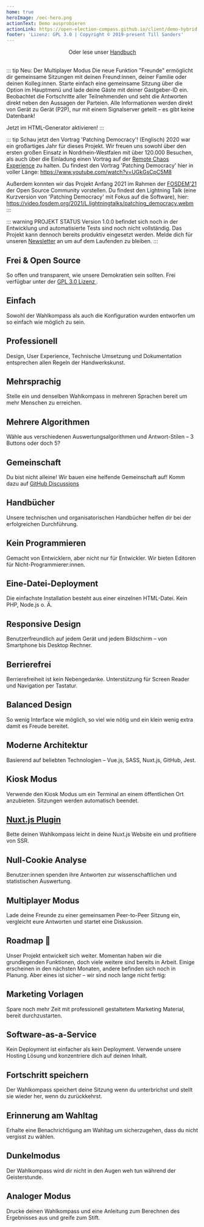 ```yaml
---
home: true
heroImage: /oec-hero.png
actionText: Demo ausprobieren
actionLink: https://open-election-compass.github.io/client/demo-hybrid.html
footer: 'Lizenz: GPL 3.0 | Copyright © 2019-present Till Sanders'
---
```


<div style="text-align: center">
  <Bit/>
  Oder lese unser <a href="/de/guide/organisation/01-introduction.html">Handbuch</a>
  <br><br>
</div>

::: tip Neu: Der Multiplayer Modus <Badge text="alpha" type="error"/>
Die neue Funktion "Freunde" ermöglicht dir gemeinsame Sitzungen mit deinen Freund:innen, deiner
Familie oder deinen Kolleg:innen. Starte einfach eine gemeinsame Sitzung über die Option im
Hauptmenü und lade deine Gäste mit deiner Gastgeber-ID ein. Beobachtet die Fortschritte aller
Teilnehmenden und seht die Antworten direkt neben den Aussagen der Parteien. Alle Informationen
werden direkt von Gerät zu Gerät (P2P), nur mit einem Signalserver geteilt – es gibt keine
Datenbank!

Jetzt im HTML-Generator aktivieren!
:::

::: tip Schau jetzt den Vortrag 'Patching Democracy'! (Englisch)
2020 war ein großartiges Jahr für dieses Projekt. Wir freuen uns sowohl über den ersten großen
Einsatz in Nordrhein-Westfalen mit über 120.000 Besuchen, als auch über die Einladung einen Vortrag
auf der [Remote Chaos Experience](https://rc3.world/rc3/event/rc3-40403-patching_democracy/) zu
halten. Du findest den Vortrag 'Patching Democracy' hier in voller Länge:
<https://www.youtube.com/watch?v=UGkGsCpC5M8>

Außerdem konnten wir das Projekt Anfang 2021 im Rahmen der [FOSDEM'21](https://fosdem.org/2021/) der
Open Source Community vorstellen. Du findest den Lightning Talk (eine Kurzversion von 'Patching
Democracy' mit Fokus auf die Software), hier: <https://video.fosdem.org/2021/L.lightningtalks/patching_democracy.webm>
:::

::: warning PROJEKT STATUS
Version 1.0.0 befindet sich noch in der Entwicklung und automatisierte Tests sind noch nicht vollständig. Das Projekt kann dennoch bereits produktiv eingesetzt werden. Melde dich für unseren
[Newsletter](http://eepurl.com/gRApTD) an um auf dem Laufenden zu bleiben.
:::

<div class="features">
  <div class="feature">
    <h2>Frei & Open Source</h2>
    <p>
      So offen und transparent, wie unsere Demokratien sein sollten. Frei verfügbar unter der
      <a href="https://github.com/open-election-compass/client/blob/master/LICENSE" rel="noindex,nofollow">
        GPL 3.0 Lizenz
      </a>.
    </p>
  </div>
  <div class="feature">
    <h2>Einfach</h2>
    <p>
      Sowohl der Wahlkompass als auch die Konfiguration wurden entworfen um so einfach wie möglich
      zu sein.
    </p>
  </div>
  <div class="feature">
    <h2>Professionell</h2>
    <p>
      Design, User Experience, Technische Umsetzung und Dokumentation entsprechen allen Regeln der
      Handwerkskunst.
    </p>
  </div>
  <div class="feature">
    <h2>Mehrsprachig</h2>
    <p>
      Stelle ein und denselben Wahlkompass in mehreren Sprachen bereit um mehr Menschen zu
      erreichen.
    </p>
  </div>
  <div class="feature">
    <h2>Mehrere Algorithmen</h2>
    <p>
      Wähle aus verschiedenen Auswertungsalgorithmen und Antwort-Stilen – 3 Buttons oder doch 5?
    </p>
  </div>
  <div class="feature">
    <h2>Gemeinschaft</h2>
    <p>
      Du bist nicht alleine! Wir bauen eine helfende Gemeinschaft auf! Komm dazu auf
      <a href="https://github.com/open-election-compass/client/discussions" rel="noindex,nofollow">GitHub Discussions</a>
    </p>
  </div>
  <div class="feature">
    <h2>Handbücher</h2>
    <p>
      Unsere technischen und organisatorischen Handbücher helfen dir bei der erfolgreichen
      Durchführung.
    </p>
  </div>
  <div class="feature">
    <h2>Kein Programmieren</h2>
    <p>
      Gemacht von Entwicklern, aber nicht nur für Entwickler. Wir bieten Editoren für
      Nicht-Programmierer:innen.
    </p>
  </div>
  <div class="feature">
    <h2>Eine-Datei-Deployment</h2>
    <p>
      Die einfachste Installation besteht aus einer einzelnen HTML-Datei. Kein PHP, Node.js o. Ä.
    </p>
  </div>
  <div class="feature">
    <h2>Responsive Design</h2>
    <p>
      Benutzerfreundlich auf jedem Gerät und jedem Bildschirm – von Smartphone bis Desktop Rechner.
    </p>
  </div>
  <div class="feature">
    <h2>Berrierefrei</h2>
    <p>
      Berrierefreiheit ist kein Nebengedanke. Unterstützung für Screen Reader und Navigation per
      Tastatur.
    </p>
  </div>
  <div class="feature">
    <h2>Balanced Design</h2>
    <p>
      So wenig Interface wie möglich, so viel wie nötig und ein klein wenig extra damit es Freude
      bereitet.
    </p>
  </div>
  <div class="feature">
    <h2>Moderne Architektur</h2>
    <p>Basierend auf beliebten Technologien – Vue.js, SASS, Nuxt.js, GitHub, Jest.</p>
  </div>
  <div class="feature">
    <h2>Kiosk Modus</h2>
    <p>
      Verwende den Kiosk Modus um ein Terminal an einem öffentlichen Ort anzubieten. Sitzungen
      werden automatisch beendet.
    </p>
  </div>
  <div class="feature">
    <h2><a href="https://www.npmjs.com/package/@open-election-compass/client">Nuxt.js Plugin</a></h2>
    <p>Bette deinen Wahlkompass leicht in deine Nuxt.js Website ein und profitiere von SSR.</p>
  </div>
  <div class="feature">
    <h2>Null-Cookie Analyse</h2>
    <p>
      Benutzer:innen spenden ihre Antworten zur wissenschaftlichen und statistischen Auswertung.
    </p>
  </div>
  <div class="feature">
    <h2>Multiplayer Modus</h2>
    <p>
      Lade deine Freunde zu einer gemeinsamen Peer-to-Peer Sitzung ein, vergleicht eure Antworten
      und startet eine Diskussion.
    </p>
  </div>
</div>

## Roadmap :seedling:

Unser Projekt entwickelt sich weiter. Momentan haben wir die grundlegenden Funktionen, doch viele
weitere sind bereits in Arbeit. Einige erscheinen in den nächsten Monaten, andere befinden sich noch
in Planung. Aber eines ist sicher – wir sind noch lange nicht fertig:

<div class="features">
  <div class="feature">
    <h2>Marketing Vorlagen</h2>
    <p>
      Spare noch mehr Zeit mit professionell gestaltetem Marketing Material, bereit durchzustarten.
    </p>
  </div>
  <div class="feature">
    <h2>Software-as-a-Service</h2>
    <p>
      Kein Deployment ist einfacher als kein Deployment. Verwende unsere Hosting Lösung und
      konzentriere dich auf deinen Inhalt.
    </p>
  </div>
  <div class="feature">
    <h2>Fortschritt speichern</h2>
    <p>
      Der Wahlkompass speichert deine Sitzung wenn du unterbrichst und stellt sie wieder her, wenn
      du zurückkehrst.
    </p>
  </div>
  <div class="feature">
    <h2>Erinnerung am Wahltag</h2>
    <p>
      Erhalte eine Benachrichtigung am Wahltag um sicherzugehen, dass du nicht vergisst zu wählen.
    </p>
  </div>
  <div class="feature">
    <h2>Dunkelmodus</h2>
    <p>
      Der Wahlkompass wird dir nicht in den Augen weh tun während der Geisterstunde.
    </p>
  </div>
  <div class="feature">
    <h2>Analoger Modus</h2>
    <p>
      Drucke deinen Wahlkompass und eine Anleitung zum Berechnen des Ergebnisses aus und greife zum Stift.
    </p>
  </div>
</div>

<contributors />
